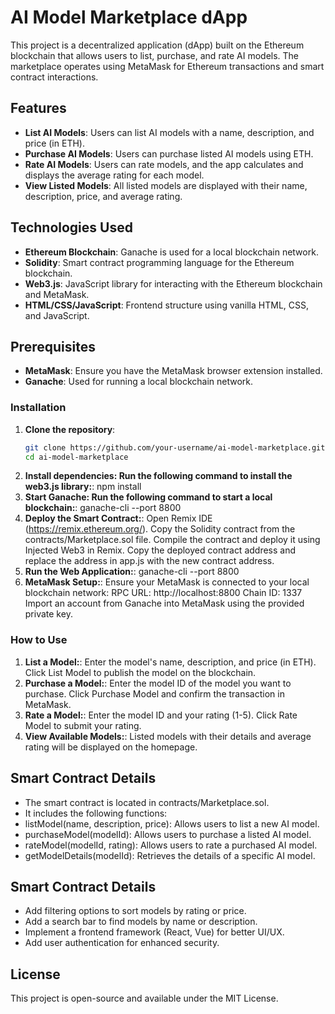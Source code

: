 # AI Model Marketplace dApp
This project is a decentralized application (dApp) built on the Ethereum blockchain that allows users to list, purchase, and rate AI models. The marketplace operates using MetaMask for Ethereum transactions and smart contract interactions.
## Features
- **List AI Models**: Users can list AI models with a name, description, and price (in ETH).
- **Purchase AI Models**: Users can purchase listed AI models using ETH.
- **Rate AI Models**: Users can rate models, and the app calculates and displays the average rating for each model.
- **View Listed Models**: All listed models are displayed with their name, description, price, and average rating.
## Technologies Used
- **Ethereum Blockchain**: Ganache is used for a local blockchain network.
- **Solidity**: Smart contract programming language for the Ethereum blockchain.
- **Web3.js**: JavaScript library for interacting with the Ethereum blockchain and MetaMask.
- **HTML/CSS/JavaScript**: Frontend structure using vanilla HTML, CSS, and JavaScript.
## Prerequisites
- **MetaMask**: Ensure you have the MetaMask browser extension installed.
- **Ganache**: Used for running a local blockchain network.
### Installation
1. **Clone the repository**:
   ```bash
   git clone https://github.com/your-username/ai-model-marketplace.git
   cd ai-model-marketplace
2. **Install dependencies: Run the following command to install the web3.js library:**:
   npm install
3. **Start Ganache: Run the following command to start a local blockchain:**:
   ganache-cli --port 8800
4. **Deploy the Smart Contract:**:
   Open Remix IDE (https://remix.ethereum.org/).
   Copy the Solidity contract from the contracts/Marketplace.sol file.
   Compile the contract and deploy it using Injected Web3 in Remix.
   Copy the deployed contract address and replace the address in app.js with the new contract address.
5. **Run the Web Application:**:
   ganache-cli --port 8800
5. **MetaMask Setup:**:
   Ensure your MetaMask is connected to your local blockchain network:
   RPC URL: http://localhost:8800
   Chain ID: 1337
   Import an account from Ganache into MetaMask using the provided private key.
### How to Use
1. **List a Model:**:
   Enter the model's name, description, and price (in ETH).
   Click List Model to publish the model on the blockchain.
2. **Purchase a Model:**:
   Enter the model ID of the model you want to purchase.
   Click Purchase Model and confirm the transaction in MetaMask.
3. **Rate a Model:**:
   Enter the model ID and your rating (1-5).
   Click Rate Model to submit your rating.
4. **View Available Models:**:
   Listed models with their details and average rating will be displayed on the homepage.
## Smart Contract Details
- The smart contract is located in contracts/Marketplace.sol.
- It includes the following functions:
 - listModel(name, description, price): Allows users to list a new AI model.
 - purchaseModel(modelId): Allows users to purchase a listed AI model.
 - rateModel(modelId, rating): Allows users to rate a purchased AI model.
 - getModelDetails(modelId): Retrieves the details of a specific AI model.
## Smart Contract Details
- Add filtering options to sort models by rating or price.
- Add a search bar to find models by name or description.
- Implement a frontend framework (React, Vue) for better UI/UX.
- Add user authentication for enhanced security.
## License
This project is open-source and available under the MIT License.
